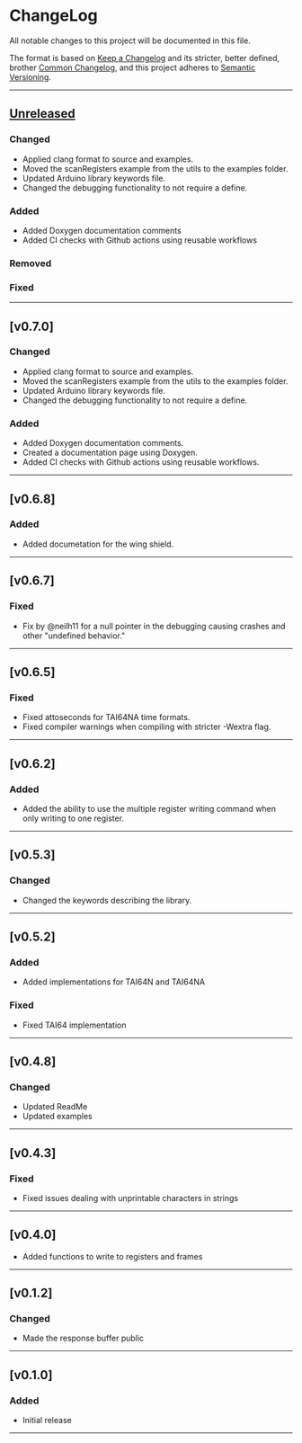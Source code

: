 # ChangeLog

All notable changes to this project will be documented in this file.

The format is based on [Keep a Changelog](https://keepachangelog.com/en/1.0.0/)
and its stricter, better defined, brother [Common Changelog](https://common-changelog.org/),
and this project adheres to [Semantic Versioning](https://semver.org/spec/v2.0.0.html).

***

## [Unreleased]

### Changed

- Applied clang format to source and examples.
- Moved the scanRegisters example from the utils to the examples folder.
- Updated Arduino library keywords file.
- Changed the debugging functionality to not require a define.

### Added

- Added Doxygen documentation comments
- Added CI checks with Github actions using reusable workflows

### Removed

### Fixed

***

## [v0.7.0]

### Changed

- Applied clang format to source and examples.
- Moved the scanRegisters example from the utils to the examples folder.
- Updated Arduino library keywords file.
- Changed the debugging functionality to not require a define.

### Added

- Added Doxygen documentation comments.
- Created a documentation page using Doxygen.
- Added CI checks with Github actions using reusable workflows.

***

## [v0.6.8]

### Added

- Added documetation for the wing shield.

***

## [v0.6.7]

### Fixed

- Fix by @neilh11 for a null pointer in the debugging causing crashes and other "undefined behavior."

***

## [v0.6.5]

### Fixed

- Fixed attoseconds for TAI64NA time formats.
- Fixed compiler warnings when compiling with stricter -Wextra flag.

***

## [v0.6.2]

### Added

- Added the ability to use the multiple register writing command when only writing to one register.

***

## [v0.5.3]

### Changed

- Changed the keywords describing the library.

***

## [v0.5.2]

### Added

- Added implementations for TAI64N and TAI64NA

### Fixed

- Fixed TAI64 implementation

***

## [v0.4.8]

### Changed

- Updated ReadMe
- Updated examples

***

## [v0.4.3]

### Fixed

- Fixed issues dealing with unprintable characters in strings

***

## [v0.4.0]

- Added functions to write to registers and frames

***

## [v0.1.2]

### Changed

- Made the response buffer public

***

## [v0.1.0]

### Added

- Initial release

***

[Unreleased]: https://github.com/EnviroDIY/ModularSensors/compare/v0.7.0
[0.7.0]: https://github.com/EnviroDIY/ModularSensors/releases/tag/v0.6.8
[0.6.8]: https://github.com/EnviroDIY/ModularSensors/releases/tag/v0.6.8
[0.6.7]: https://github.com/EnviroDIY/ModularSensors/releases/tag/v0.6.7
[0.6.5]: https://github.com/EnviroDIY/ModularSensors/releases/tag/v0.6.5
[0.6.2]: https://github.com/EnviroDIY/ModularSensors/releases/tag/v0.6.2
[0.5.3]: https://github.com/EnviroDIY/ModularSensors/releases/tag/v0.5.3
[0.5.2]: https://github.com/EnviroDIY/ModularSensors/releases/tag/v0.5.2
[0.4.8]: https://github.com/EnviroDIY/ModularSensors/releases/tag/v0.4.8
[0.4.7]: https://github.com/EnviroDIY/ModularSensors/releases/tag/v0.4.7
[0.4.3]: https://github.com/EnviroDIY/ModularSensors/releases/tag/v0.4.3
[0.4.0]: https://github.com/EnviroDIY/ModularSensors/releases/tag/v0.4.0
[0.1.2]: https://github.com/EnviroDIY/ModularSensors/releases/tag/v0.1.2
[0.1.0]: https://github.com/EnviroDIY/ModularSensors/releases/tag/v0.1.0

[//]: # ( @tableofcontents{XML:1} )

[//]: # ( @m_footernavigation )
